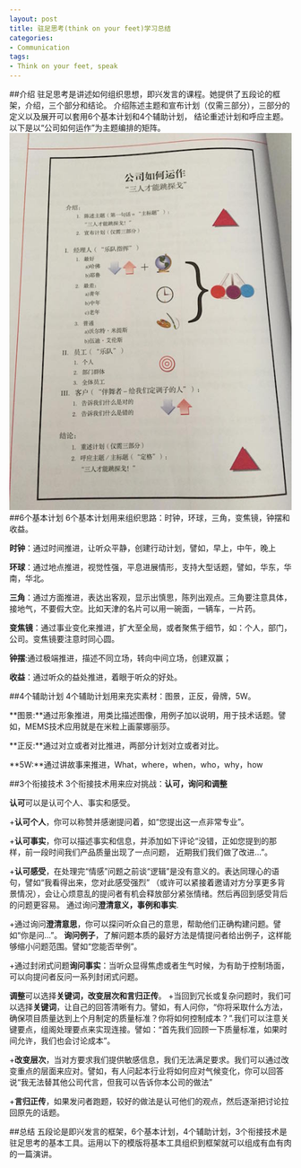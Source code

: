 ```yaml
---
layout: post
title: 驻足思考(think on your feet)学习总结
categories:
- Communication 
tags:
- Think on your feet, speak
---
```

##介绍
驻足思考是讲述如何组织思想，即兴发言的课程。她提供了五段论的框架，介绍，三个部分和结论。
介绍陈述主题和宣布计划（仅需三部分），三部分的定义以及展开可以套用6个基本计划和4个辅助计划，
结论重述计划和呼应主题。以下是以“公司如何运作”为主题编排的矩阵。
![](/media/pic2015/framework_sample.JPG)
##6个基本计划
6个基本计划用来组织思路：时钟，环球，三角，变焦镜，钟摆和收益。

**时钟**：通过时间推进，让听众平静，创建行动计划，譬如，早上，中午，晚上 

**环球**：通过地点推进，视觉性强，平息进展情形，支持大型话题，譬如，华东，华南，华北。

**三角**：通过方面推进，表达出客观，显示出慎思，陈列出观点。三角要注意具体，接地气，不要假大空。比如天津的名片可以用一碗面，一辆车，一片药。

**变焦镜**：通过事业变化来推进，扩大至全局，或者聚焦于细节，如：个人，部门，公司。变焦镜要注意时同心圆。

**钟摆**:通过极端推进，描述不同立场，转向中间立场，创建双赢；

**收益**：通过听众的益处推进，着眼于听众的好处。

##4个辅助计划
4个辅助计划用来充实素材：图景，正反，骨牌，5W。

**图景:**通过形象推进，用类比描述图像，用例子加以说明，用于技术话题。譬如，MEMS技术应用就是在米粒上画蒙娜丽莎。

**正反:**通过对立或者对比推进，两部分计划对立或者对比。

**5W:**通过讲故事来推进，What，where，when，who，why，how

##3个衔接技术
3个衔接技术用来应对挑战：**认可，询问和调整**

**认可**可以是认可个人、事实和感受。

+**认可个人**，你可以称赞并感谢提问着，如“您提出这一点非常专业”。

+**认可事实**，你可以描述事实和信息，并添加如下评论“没错，正如您提到的那样，前一段时间我们产品质量出现了一点问题，
近期我们我们做了改进…”。

+**认可感受**，在处理完“情感”问题之前谈“逻辑”是没有意义的。表达同理心的语句，譬如“我看得出来，您对此感受强烈”
（或许可以紧接着邀请对方分享更多背景情况），会让心烦意乱的提问者有机会释放部分紧张情绪。然后再回到感受背后的问题更容易。
通过询问**澄清意义，事例和事实**.

+通过询问**澄清意思**，你可以探问听众自己的意思，帮助他们正确构建问题。譬如“你是问...”。
**询问例子**，了解问题本质的最好方法是情提问者给出例子，这样能够缩小问题范围。譬如“您能否举例”。

+通过封闭式问题**询问事实**：当听众显得焦虑或者生气时候，为有助于控制场面，可以向提问者反问一系列封闭式问题。

**调整**可以选择**关键词，改变层次和言归正传**。
+当回到冗长或复杂问题时，我们可以选择**关键词**，让自己的回答清晰有力。譬如，有人问你，“你将采取什么方法，确保项目质量达到上个月制定的质量标准？你将如何控制成本？”.我们可以注意关键要点，组阁处理要点来实现连接。譬如：“首先我们回顾一下质量标准，如果时间允许，我们也会讨论成本”。 

+**改变层次**，当对方要求我们提供敏感信息，我们无法满足要求。我们可以通过改变重点的层面来应对。譬如，有人问起本行业将如何应对气候变化，你可以回答说“我无法替其他公司代言，但我可以告诉你本公司的做法”

+**言归正传**，如果发问者跑题，较好的做法是认可他们的观点，然后逐渐把讨论拉回原先的话题。

##总结
五段论是即兴发言的框架，6个基本计划，4个辅助计划，3个衔接技术是驻足思考的基本工具。运用以下的模版将基本工具组织到框架就可以组成有血有肉的一篇演讲。



